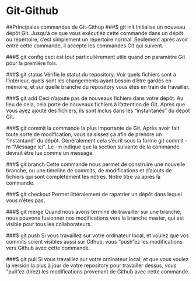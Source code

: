 # Git-Github
##Principales commandes de Git-Githup
###$ git init
Initialise un nouveau dépôt Git. Jusqu’à ce que vous exécutiez cette commande dans un dépôt ou répertoire, c’est simplement un répertoire normal. Seulement après avoir entré cette commande, il accepte les commandes Git qui suivent.

###$ git config
ceci est tout particulièrement utile quand on paramètre Git pour la première fois.
  
###$ git status
Vérifie le statut du repository. Voir quels fichiers sont à l’intérieur, quels sont les changements ayant besoin d’être gardés en mémoire, et sur quelle branche du repository vous êtes en train de travailler.

###$ git add
Ceci n’ajoute pas de nouveaux fichiers dans votre dépôt. Au lieu de cela, cela porte de nouveaux fichiers à l’attention de Git. Après que vous ayez ajouté des fichiers, ils sont inclus dans les “instantanés” du dépôt Git.

###$ git commit
la commande la plus importante de Git. Après avoir fait toute sorte de modification, vous saisissez ça afin de prendre un “instantané” du dépôt. Généralement cela s’écrit sous la forme git commit -m “Message ici“. Le -m indique que la section suivante de la commande devrait être lue comme un message.

###$ git branch
Cette commande nous permet de construire une nouvelle branche, ou une timeline de commits, de modifications et d’ajouts de fichiers qui sont complètement les nôtres. Notre titre va après la commande.

###$ git checkout
Permet littéralement de rapatrier un dépôt dans lequel vous n’êtes pas.

###$ git merge
Quand nous avons terminé de travailler sur une branche, nous pouvons fusionner nos modifications vers la branche master, qui est visible pour tous les collaborateurs.

###$ git push
Si vous travaillez sur votre ordinateur local, et voulez que vos commits soient visibles aussi sur Github, vous “push”ez les modifications vers Github avec cette commande.

###$ git pull
Si vous travaillez sur votre ordinateur local, et que vous voulez la version la plus à jour de votre repository pour travailler dessus, vous “pull”ez (tirez) les modifications provenant de Github avec cette commande.